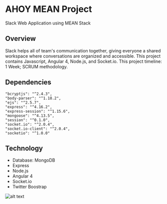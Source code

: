 # AHOY MEAN Project
Slack Web Application using MEAN Stack
## Overview
Slack helps all of team's communication together, giving everyone a shared workspace where conversations are organized and accessible. This project contains Javascript, Angular 4, Node.js, and Socket.io. This project timeline: 1 Week; SCRUM methodology.
## Dependencies
``` 
"bcryptjs": "^2.4.3",
"body-parser": "^1.18.2",
"ejs": "^2.5.7",
"express": "^4.16.2",
"express-session": "^1.15.6",
"mongoose": "^4.13.5",
"session": "^0.1.0",
"socket.io": "^2.0.4",
"socket.io-client": "^2.0.4",
"socketio": "^1.0.0"

```
## Technology
- Database: MongoDB
- Express
- Node.js
- Angular 4
- Socket.io
- Twitter Boostrap

![alt text](Ahoy!.png)
